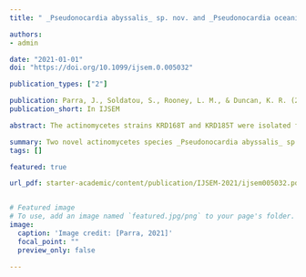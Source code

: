```yaml
---
title: " _Pseudonocardia abyssalis_ sp. nov. and _Pseudonocardia oceani_ sp. nov., two novel actinomycetes isolated from the deep Southern Ocean"

authors:
- admin

date: "2021-01-01"
doi: "https://doi.org/10.1099/ijsem.0.005032"

publication_types: ["2"]

publication: Parra, J., Soldatou, S., Rooney, L. M., & Duncan, K. R. (2021). _Pseudonocardia abyssalis_ sp. nov. and _Pseudonocardia oceani_ sp. nov., two novel actinomycetes isolated from the deep Southern Ocean. International Journal of Systematic and Evolutionary Microbiology, 71(9), 005032.
publication_short: In IJSEM

abstract: The actinomycetes strains KRD168T and KRD185T were isolated from sediments collected from the deep Southern Ocean and, in this work, they are described as representing two novel species of the genus _Pseudonocardia_ through a polyphasic approach. Despite sharing >99 % 16S rRNA gene sequence similarity with other members of the genus, comparative genomic analysis allowed species delimitation based on average nucleotide identity and digital DNA–DNA hybridization. The KRD168T genome is characterized by a size of 6.31 Mbp and a G+C content of 73.44 mol%, while the KRD185T genome has a size of 6.82 Mbp and a G+C content of 73.98 mol%. Both strains contain meso-diaminopimelic acid as the diagnostic diamino acid, glucose as the major whole-cell sugar, MK-8(H4) as a major menaquinone and iso-branched hexadecanoic acid as a major fatty acid. Biochemical and fatty acid analyses also revealed differences between these strains and their phylogenetic neighbours, supporting their status as distinct species. The names _Pseudonocardia abyssalis_ sp. nov. (type strain KRD168T=DSM 111918T=NCIMB 15270T) and _Pseudonocardia oceani_ (type strain KRD185T=DSM 111919T=NCIMB 15269T) are proposed.

summary: Two novel actinomycetes species _Pseudonocardia abyssalis_ sp. nov. and _Pseudonocardia oceani_ sp. nov. were described. 
tags: []

featured: true

url_pdf: starter-academic/content/publication/IJSEM-2021/ijsem005032.pdf


# Featured image
# To use, add an image named `featured.jpg/png` to your page's folder. 
image:
  caption: 'Image credit: [Parra, 2021]'
  focal_point: ""
  preview_only: false

---
```

